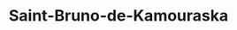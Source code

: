 ---
title: Saint-Bruno-de-Kamouraska
url: /saint-bruno-de-kamouraska/
latitude: 47.455
longitude: -69.751
---